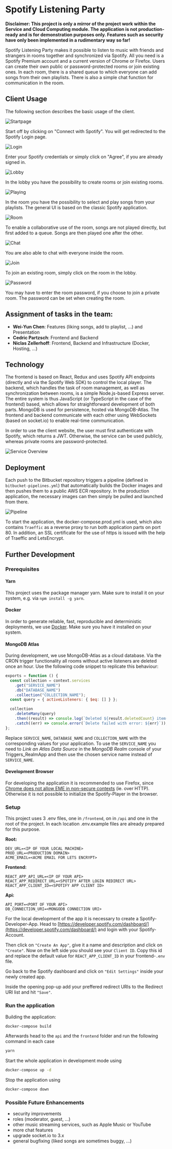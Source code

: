 # Spotify Listening Party

**Disclaimer: This project is only a mirror of the project work within the Service and Cloud Computing module. The application is not production-ready and is for demonstration purposes only. Features such as security have only been implemented in a rudimentary way so far!**

Spotify Listening Party makes it possible to listen to music with friends and strangers in rooms together and synchronized via Spotify. All you need is a Spotify Premium account and a current version of Chrome or Firefox. Users can create their own public or password-protected rooms or join existing ones. In each room, there is a shared queue to which everyone can add songs from their own playlists. There is also a simple chat function for communication in the room.

## Client Usage

The following section describes the basic usage of the client.

![Startpage](./img/start.png "Startpage")

Start off by clicking on "Connect with Spotify". You will get redirected to the Spotify Login page.

![Login](./img/login.png "Login")

Enter your Spotify credentials or simply click on "Agree", if you are already signed in.

![Lobby](./img/lobby.png "Lobby")

In the lobby you have the possibility to create rooms or join existing rooms.

![Playing](./img/playing.png "Playing")

In the room you have the possibility to select and play songs from your playlists. The general UI is based on the classic Spotify application.

![Room](./img/room.png "Room")

To enable a collaborative use of the room, songs are not played directly, but first added to a queue. Songs are then played one after the other.

![Chat](./img/chat.png "Chat")

You are also able to chat with everyone inside the room.

![Join](./img/join.png "Join")

To join an existing room, simply click on the room in the lobby.

![Password](./img/password.png "Password")

You may have to enter the room password, if you choose to join a private room. The password can be set when creating the room.

## Assignment of tasks in the team:

- **Wei-Yun Chen**: Features (liking songs, add to playlist, ...) and Presentation
- **Cedric Partzsch**: Frontend and Backend
- **Niclas Zellerhoff**: Frontend, Backend and Infrastructure (Docker, Hosting, ...)

## Technology

The frontend is based on React, Redux and uses Spotify API endpoints (directly and via the Spotify Web SDK) to control the local player. The backend, which handles the task of room management, as well as synchronization between rooms, is a simple Node.js-based Express server. The entire system is thus JavaScript (or TypeScript in the case of the frontend) based, which allows for straightforward development of both parts. MongoDB is used for persistence, hosted via MongoDB-Atlas. The frontend and backend communicate with each other using WebSockets (based on socket.io) to enable real-time communication.

In order to use the client website, the user must first authenticate with Spotify, which returns a JWT. Otherwise, the service can be used publicly, whereas private rooms are password-protected.

![Service Overview](./img/overview.png "Service Overview")

## Deployment

Each push to the Bitbucket repository triggers a pipeline (defined in `bitbucket-pipelines.yml`) that automatically builds the Docker images and then pushes them to a public AWS ECR repository. In the production application, the necessary images can then simply be pulled and launched from there.

![Pipeline](./img/pipeline.png "Pipeline")

To start the application, the docker-compose.prod.yml is used, which also contains `Traeffic` as a reverse proxy to run both application parts on port 80. In addition, an SSL certificate for the use of https is issued with the help of Traeffic and LetsEncrypt.

## Further Development

### Prerequisites

#### Yarn

This project uses the package manager yarn. Make sure to install it on your system, e.g. via `npm install -g yarn`.

#### Docker

In order to generate reliable, fast, reproducible and deterministic deployments, we use [Docker](https://www.docker.com/). Make sure you have it installed on your system.

#### MongoDB Atlas

During development, we use MongoDB-Atlas as a cloud database. Via the CRON trigger functionality all rooms without active listeners are deleted once an hour. Use the following code snippet to replicate this behaviour:

```javascript
exports = function () {
  const collection = context.services
    .get("SERVICE_NAME")
    .db("DATABASE_NAME")
    .collection("COLLECTION_NAME");
  const query = { activeListeners: { $eq: [] } };

  collection
    .deleteMany(query)
    .then((result) => console.log(`Deleted ${result.deletedCount} item(s).`))
    .catch((err) => console.error(`Delete failed with error: ${err}`));
};
```

Replace `SERVICE_NAME`, `DATABASE_NAME` and `COLLECTION_NAME` with the corresponding values for your application.
To use the `SERVICE_NAME` you need to _Link an Atlas Data Source_ in the _MongoDB Realm_ console of your Triggers_RealmApp and then use the chosen service name instead of `SERVICE_NAME`.

#### Development Browser

For developing the application it is recommended to use Firefox, since [Chrome does not allow EME in non-secure contexts](https://groups.google.com/a/chromium.org/g/blink-dev/c/tXmKPlXsnCQ/discussion?pli=1) (ie. over HTTP). Otherwise it is not possible to initialize the Spotify-Player in the browser.

### Setup

This project uses 3 .env files, one in `/frontend`, on in `/api` and one in the root of the project. In each location .env.example files are already prepared for this purpose.

**Root:**
```
DEV_URL=<IP OF YOUR LOCAL MACHINE>
PROD_URL=<PRODUCTION DOMAIN>
ACME_EMAIL=<ACME EMAIL FOR LETS ENCRYPT>
```

**Frontend:**
```
REACT_APP_API_URL=<IP OF YOUR API>
REACT_APP_REDIRECT_URL=<SPOTIFY AFTER LOGIN REDIRECT URL>
REACT_APP_CLIENT_ID=<SPOTIFY APP CLIENT ID>
```

**Api:**
```
API_PORT=<PORT OF YOUR API>
DB_CONNECTION_URI=<MONGODB CONNECTION URI>
```

For the local development of the app it is necessary to create a Spotify-Developer-App. Head to [https://developer.spotify.com/dashboard/](https://developer.spotify.com/dashboard/) and login with your Spotify-Account.

Then click on `"Create An App"`, give it a name and description and click on `"Create"`. Now on the left side you should see your `Client ID`. Copy this id and replace the default value for `REACT_APP_CLIENT_ID` in your frontend-`.env` file.

Go back to the Spotify dashboard and click on `"Edit Settings"` inside your newly created app.

Inside the opening pop-up add your preffered redirect URIs to the Redirect URI list and hit `"Save"`.

### Run the application

Building the application:

```bash
docker-compose build
```

Afterwards head to the `api` and the `frontend` folder and run the following command in each case

```bash
yarn
```

Start the whole application in development mode using

```bash
docker-compose up -d
```

Stop the application using

```bash
docker-compose down
```

### Possible Future Enhancements

- security improvements
- roles (moderator, guest, ...)
- other music streaming services, such as Apple Music or YouTube
- more chat features
- upgrade socket.io to 3.x
- general bugfixing (liked songs are sometimes buggy, ...)
